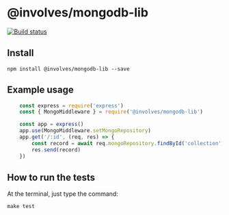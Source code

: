 # @involves/mongodb-lib

[![Build status](https://badge.buildkite.com/58019b126a23ee15d39c35c6a38d98dd1b81413af146e01d4e.svg)](https://buildkite.com/involves/nodejs-lib-mongodb)

## Install
```
npm install @involves/mongodb-lib --save
```

## Example usage

```javascript
    const express = require('express')
    const { MongoMiddleware } = require('@involves/mongodb-lib')

    const app = express()
    app.use(MongoMiddleware.setMongoRepository)
    app.get('/:id', (req, res) => {
        const record = await req.mongoRepository.findById('collection', req.query.id)
        res.send(record)
    })
```

## How to run the tests

At the terminal, just type the command:
```
make test
```